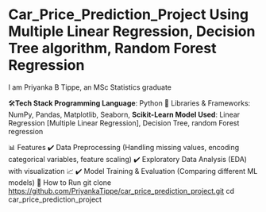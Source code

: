 # Car_Price_Prediction_Project Using Multiple Linear Regression, Decision Tree algorithm, Random Forest Regression
I am Priyanka B Tippe, an MSc Statistics graduate

🛠️**Tech Stack Programming Language**: Python 🐍 Libraries & Frameworks: NumPy, Pandas, Matplotlib, Seaborn, **Scikit-Learn Model Used**: Linear Regression [Multiple Linear Regression], Decision Tree, random Forest regression


📊 Features ✔️ Data Preprocessing (Handling missing values, encoding categorical variables, feature scaling) ✔️ Exploratory Data Analysis (EDA) with visualization 📈 ✔️ Model Training & Evaluation (Comparing different ML models)
📌 How to Run git clone https://github.com/PriyankaTippe/car_price_prediction_project.git 
cd car_price_prediction_project
